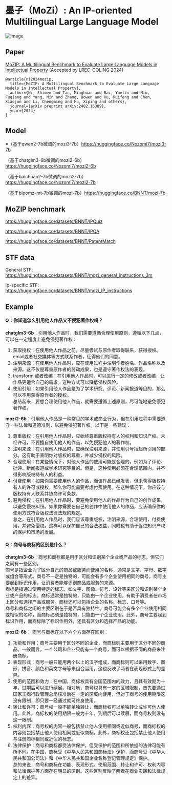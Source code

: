 # 墨子（MoZi）: An IP-oriented Multilingual Large Language Model
![image](https://github.com/AI-for-Science/MoZi/assets/56249874/0d0f8faa-4074-4748-b395-481517aea34e)

## Paper
[MoZIP: A Multilingual Benchmark to Evaluate Large Language Models in Intellectual Property](https://arxiv.org/abs/2402.16389) (Accepted by LREC-COLING 2024)
```
@article{ni2024mozip,
  title={MoZIP: A Multilingual Benchmark to Evaluate Large Language Models in Intellectual Property},
  author={Ni, Shiwen and Tan, Minghuan and Bai, Yuelin and Niu, Fuqiang and Yang, Min and Zhang, Bowen and Xu, Ruifeng and Chen, Xiaojun and Li, Chengming and Hu, Xiping and others},
  journal={arXiv preprint arXiv:2402.16389},
  year={2024}
}
```

## Model

※（基于qwen2-7b微调的mozi3-7b）https://huggingface.co/Nozomi7/mozi3-7b  

（基于chatglm3-6b微调的mozi2-6b）https://huggingface.co/Nozomi7/mozi2-6b

（基于baichuan2-7b微调的mozi2-7b）https://huggingface.co/Nozomi7/mozi2-7b

（基于bloomz-mt-7b微调的mozi-7b）https://huggingface.co/BNNT/mozi-7b

## MoZIP benchmark
https://huggingface.co/datasets/BNNT/IPQuiz

https://huggingface.co/datasets/BNNT/IPQA

https://huggingface.co/datasets/BNNT/PatentMatch

## STF data
General STF: https://huggingface.co/datasets/BNNT/mozi_general_instructions_3m

Ip-specific STF: https://huggingface.co/datasets/BNNT/mozi_IP_instructions

## Example
#### Q：你知道怎么引用他人作品又不侵犯著作权吗？

**chatglm3-6b**：引用他人作品时，我们需要遵循合理使用原则，遵循以下几点，可以在一定程度上避免侵犯著作权：  
1. 获取授权：在使用他人作品之前，尽量尝试与原作者取得联系，获得授权。email或者社交媒体等方式联系作者，征得他们的同意。  
2. 注明来源：在使用他人作品时，应在使用过程中注明作者姓名、作品名称以及来源。这不仅是尊重原作者的劳动成果，也是遵守著作权法的表现。  
3. transform 或者改编：在引用他人作品时，可以进行一定的修改或者改编，让作品更适合自己的需求。这种方式可以降低侵权风险。  
4. 使用引用：如果引用他人作品是为了学术研究、评论、新闻报道等目的，那么可以不用获得原作者的授权。  
总结起来，要想合理使用他人作品，就需要遵循上述原则，尽可能地避免侵犯著作权。  

**mozi2-6b**：引用他人作品是一种常见的学术或商业行为，但在引用过程中需要遵守一些法律和道德准则，以避免侵犯著作权。以下是一些建议：  
1. 尊重版权：在引用他人作品时，应始终尊重版权持有人的权利和知识产权。未经许可，不要擅自使用他人的作品，以免侵犯他人的著作权。  
2. 注明来源：在引用他人作品时，应确保注明来源，并使用引号括起所引用的部分。这有助于表明你对版权的尊重，并减少侵权的风险。  
3. 合理使用：在某些情况下，对他人作品的使用可能是合理的，例如为了评论、批评、新闻报道或学术研究等目的。但是，这种使用必须在合理范围内，并不得影响版权持有人的利益。  
4. 付费使用：如果你需要使用他人的作品，而该作品已经发表，但未获得版权持有人的许可或授权，那么你可能需要考虑付费使用。在这种情况下，你应该与版权持有人联系并协商许可条款。  
5. 避免侵权：在引用他人作品时，要避免使用他人的作品作为自己的创作成果，以避免侵权纠纷。如果你需要在自己的创作中使用他人的作品，应该确保你的使用方式符合版权法律法规的规定。  
总之，在引用他人作品时，我们应该尊重版权，注明来源，合理使用，付费使用，并避免侵权。这样可以保护自己的合法权益，同时也有助于促进知识产权的保护和市场的发展。  

#### Q：商号与商标的区别是什么？

**chatglm3-6b**：商号和商标都是用于区分和识别某个企业或产品的标志，但它们之间有一些区别。  
商号是指企业为了区分自己的商品或服务而使用的名称，通常是文字、字母、数字或组合等形式。商号不一定是独特的，可能会有多个企业使用相同的商号。商号主要起到标识作用，让消费者能够识别商品或服务的来源。  
商标是指通过使用特定的标志，如文字、图像、符号、设计等来区分和识别某个企业或产品的标志。商标通常是独特的，只能由一个企业使用，有助于消费者在市场上区分和选择产品或服务。商标还可以包括企业的名称、标志、口号等。  
商号和商标之间的主要区别在于是否具有独特性。商号可能会有多个企业使用相同或相似的名称，而商标必须是独特的，只能由一个企业使用。此外，商号主要起到标识作用，而商标除了标识作用外，还具有区分和选择产品的功能。

**mozi2-6b**：
商号与商标在以下六个方面存在区别：
1. 功能和作用：商号主要用于区分不同的企业，而商标则主要用于区分不同的商品。一般而言，一个公司和企业只能有一个商号，而可以根据不同的商品来注册商标。
2. 表现形式：商号一般只能用两个以上的汉字组成，而商标则可以采用数字、图形、拼音、颜色和英文字母等来组合运用。这也反映了两者在表现形式上的差异。
3. 使用的范围和效力：在中国，商标权具有全国范围内的效力，且其有效期为十年，过期后可以进行续展。相对地，商号权具有一定的区域限制，首先要通过国家工商行政管理总局核准后在一定的区域内使用，但对于商号的使用期限这没有限制，即只要一经通过就可终身使用。
4. 转让和许可：商号权一般不能单独转让，而商标权可以单独转让或许可他人使用。此外，商标权的使用期限一般为十年，到期后可以续展，而商号权则没有这一限制。
5. 权利内容：商号权的内容一般包括禁止他人使用相同或近似商号，而商标权的内容则包括禁止他人使用相同或近似商标。此外，商标权还包括禁止他人使用与注册商标相同或近似的标志。
6. 法律保护：商号和商标都受法律保护，但受保护的范围和所依据的法律可能有所不同。在中国，商标受《中华人民共和国商标法》保护，而商号受《中华人民共和国公司法》和《中华人民共和国企业名称登记管理规定》保护。  
总的来说，商号和商标在功能、表现形式、使用范围、转让和许可、权利内容和法律保护等方面存在明显的区别。这些区别反映了两者在商业实践和法律规定上的差异。



